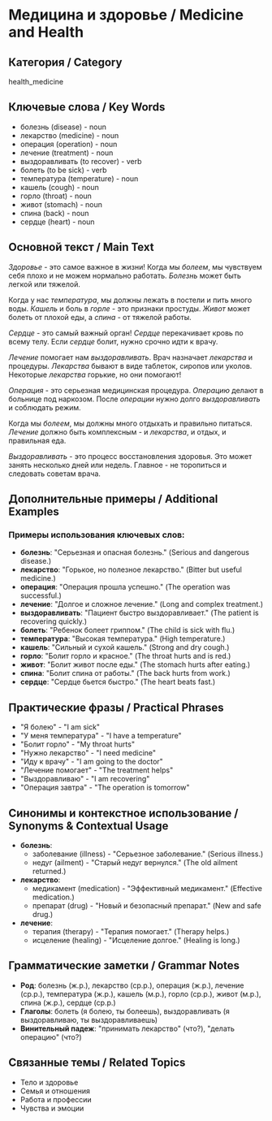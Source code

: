 # Медицина и здоровье / Medicine and Health

## Категория / Category
health_medicine

## Ключевые слова / Key Words
- болезнь (disease) - noun
- лекарство (medicine) - noun
- операция (operation) - noun
- лечение (treatment) - noun
- выздоравливать (to recover) - verb
- болеть (to be sick) - verb
- температура (temperature) - noun
- кашель (cough) - noun
- горло (throat) - noun
- живот (stomach) - noun
- спина (back) - noun
- сердце (heart) - noun

## Основной текст / Main Text

*Здоровье* - это самое важное в жизни! Когда мы *болеем*, мы чувствуем себя плохо и не можем нормально работать. *Болезнь* может быть легкой или тяжелой.

Когда у нас *температура*, мы должны лежать в постели и пить много воды. *Кашель* и боль в *горле* - это признаки простуды. *Живот* может болеть от плохой еды, а *спина* - от тяжелой работы.

*Сердце* - это самый важный орган! *Сердце* перекачивает кровь по всему телу. Если *сердце* болит, нужно срочно идти к врачу.

*Лечение* помогает нам *выздоравливать*. Врач назначает *лекарства* и процедуры. *Лекарства* бывают в виде таблеток, сиропов или уколов. Некоторые *лекарства* горькие, но они помогают!

*Операция* - это серьезная медицинская процедура. *Операцию* делают в больнице под наркозом. После *операции* нужно долго *выздоравливать* и соблюдать режим.

Когда мы *болеем*, мы должны много отдыхать и правильно питаться. *Лечение* должно быть комплексным - и *лекарства*, и отдых, и правильная еда.

*Выздоравливать* - это процесс восстановления здоровья. Это может занять несколько дней или недель. Главное - не торопиться и следовать советам врача.

## Дополнительные примеры / Additional Examples

### Примеры использования ключевых слов:
- **болезнь**: "Серьезная и опасная болезнь." (Serious and dangerous disease.)
- **лекарство**: "Горькое, но полезное лекарство." (Bitter but useful medicine.)
- **операция**: "Операция прошла успешно." (The operation was successful.)
- **лечение**: "Долгое и сложное лечение." (Long and complex treatment.)
- **выздоравливать**: "Пациент быстро выздоравливает." (The patient is recovering quickly.)
- **болеть**: "Ребенок болеет гриппом." (The child is sick with flu.)
- **температура**: "Высокая температура." (High temperature.)
- **кашель**: "Сильный и сухой кашель." (Strong and dry cough.)
- **горло**: "Болит горло и красное." (The throat hurts and is red.)
- **живот**: "Болит живот после еды." (The stomach hurts after eating.)
- **спина**: "Болит спина от работы." (The back hurts from work.)
- **сердце**: "Сердце бьется быстро." (The heart beats fast.)

## Практические фразы / Practical Phrases

- "Я болею" - "I am sick"
- "У меня температура" - "I have a temperature"
- "Болит горло" - "My throat hurts"
- "Нужно лекарство" - "I need medicine"
- "Иду к врачу" - "I am going to the doctor"
- "Лечение помогает" - "The treatment helps"
- "Выздоравливаю" - "I am recovering"
- "Операция завтра" - "The operation is tomorrow"

## Синонимы и контекстное использование / Synonyms & Contextual Usage

- **болезнь**: 
  - заболевание (illness) - "Серьезное заболевание." (Serious illness.)
  - недуг (ailment) - "Старый недуг вернулся." (The old ailment returned.)
- **лекарство**: 
  - медикамент (medication) - "Эффективный медикамент." (Effective medication.)
  - препарат (drug) - "Новый и безопасный препарат." (New and safe drug.)
- **лечение**: 
  - терапия (therapy) - "Терапия помогает." (Therapy helps.)
  - исцеление (healing) - "Исцеление долгое." (Healing is long.)

## Грамматические заметки / Grammar Notes

- **Род**: болезнь (ж.р.), лекарство (ср.р.), операция (ж.р.), лечение (ср.р.), температура (ж.р.), кашель (м.р.), горло (ср.р.), живот (м.р.), спина (ж.р.), сердце (ср.р.)
- **Глаголы**: болеть (я болею, ты болеешь), выздоравливать (я выздоравливаю, ты выздоравливаешь)
- **Винительный падеж**: "принимать лекарство" (что?), "делать операцию" (что?)

## Связанные темы / Related Topics

- Тело и здоровье
- Семья и отношения
- Работа и профессии
- Чувства и эмоции
